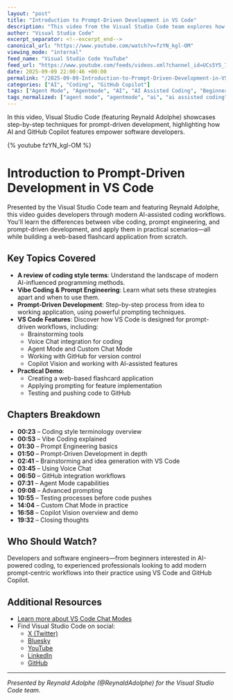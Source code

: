 ```yaml
---
layout: "post"
title: "Introduction to Prompt-Driven Development in VS Code"
description: "This video from the Visual Studio Code team explores how developers can leverage AI-assisted coding, with an emphasis on the distinctions between vibe coding, prompt engineering, and prompt-driven development. The session covers best practices for integrating these techniques within VS Code, demonstrates hands-on workflows such as brainstorming, Agent Mode, and Copilot Vision, and walks through building a web-based flashcard app from idea to completion. The content is aimed at software developers interested in practical prompt-driven development with AI-powered tools inside VS Code."
author: "Visual Studio Code"
excerpt_separator: <!--excerpt_end-->
canonical_url: "https://www.youtube.com/watch?v=fzYN_kgl-OM"
viewing_mode: "internal"
feed_name: "Visual Studio Code YouTube"
feed_url: "https://www.youtube.com/feeds/videos.xml?channel_id=UCs5Y5_7XK8HLDX0SLNwkd3w"
date: 2025-09-09 22:00:46 +00:00
permalink: "/2025-09-09-Introduction-to-Prompt-Driven-Development-in-VS-Code.html"
categories: ["AI", "Coding", "GitHub Copilot"]
tags: ["Agent Mode", "Agentmode", "AI", "AI Assisted Coding", "Beginner", "Coding", "Copilot", "Copilot Vision", "Demo", "Developer", "Developer Tools", "Extension", "GitHub Copilot", "IDE", "Prompt Driven Development", "Prompt Engineering", "Promptdrivendevelopment", "Software Developer", "Software Development", "Testing Workflows", "Videos", "Voice Chat", "VS Code", "VS Code Features", "Web Development"]
tags_normalized: ["agent mode", "agentmode", "ai", "ai assisted coding", "beginner", "coding", "copilot", "copilot vision", "demo", "developer", "developer tools", "extension", "github copilot", "ide", "prompt driven development", "prompt engineering", "promptdrivendevelopment", "software developer", "software development", "testing workflows", "videos", "voice chat", "vs code", "vs code features", "web development"]
---
```


In this video, Visual Studio Code (featuring Reynald Adolphe) showcases step-by-step techniques for prompt-driven development, highlighting how AI and GitHub Copilot features empower software developers.<!--excerpt_end-->

{% youtube fzYN_kgl-OM %}

# Introduction to Prompt-Driven Development in VS Code

Presented by the Visual Studio Code team and featuring Reynald Adolphe, this video guides developers through modern AI-assisted coding workflows. You'll learn the differences between vibe coding, prompt engineering, and prompt-driven development, and apply them in practical scenarios—all while building a web-based flashcard application from scratch.

## Key Topics Covered

- **A review of coding style terms**: Understand the landscape of modern AI-influenced programming methods.
- **Vibe Coding & Prompt Engineering**: Learn what sets these strategies apart and when to use them.
- **Prompt-Driven Development**: Step-by-step process from idea to working application, using powerful prompting techniques.
- **VS Code Features**: Discover how VS Code is designed for prompt-driven workflows, including:
  - Brainstorming tools
  - Voice Chat integration for coding
  - Agent Mode and Custom Chat Mode
  - Working with GitHub for version control
  - Copilot Vision and working with AI-assisted features
- **Practical Demo**:
  - Creating a web-based flashcard application
  - Applying prompting for feature implementation
  - Testing and pushing code to GitHub

## Chapters Breakdown

- **00:23** – Coding style terminology overview
- **00:53** – Vibe Coding explained
- **01:30** – Prompt Engineering basics
- **01:50** – Prompt-Driven Development in depth
- **02:41** – Brainstorming and idea generation with VS Code
- **03:45** – Using Voice Chat
- **06:50** – GitHub integration workflows
- **07:31** – Agent Mode capabilities
- **09:08** – Advanced prompting
- **10:55** – Testing processes before code pushes
- **14:04** – Custom Chat Mode in practice
- **16:58** – Copilot Vision overview and demo
- **19:32** – Closing thoughts

## Who Should Watch?

Developers and software engineers—from beginners interested in AI-powered coding, to experienced professionals looking to add modern prompt-centric workflows into their practice using VS Code and GitHub Copilot.

## Additional Resources

- [Learn more about VS Code Chat Modes](https://aka.ms/VSCode/ChatModes)
- Find Visual Studio Code on social:
  - [X (Twitter)](https://x.com/code)
  - [Bluesky](https://bsky.app/profile/vscode.dev)
  - [YouTube](https://youtube.com/code)
  - [LinkedIn](https://www.linkedin.com/showcase/104107263)
  - [GitHub](https://github.com/microsoft/vscode)

---
*Presented by Reynald Adolphe (@ReynaldAdolphe) for the Visual Studio Code team.*
